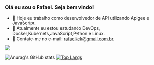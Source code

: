 ### Olá eu sou o Rafael. Seja bem vindo!

- 🔭 Hoje eu trabalho como desenvolvedor de API utilizando Apigee e JavaScript. 
- 🌱 Atualmente eu estou estudando DevOps, Docker,Kubernets,JavaScript,Python e Linux.  
- 🤔 Contate-me no e-mail: rafaelkck@gmail.com.br.  

<a href="https://www.linkedin.com/in/rafael-silva-719920121" target="_blank"><img src="https://img.shields.io/badge/-LinkedIn-%230077B5?style=for-the-badge&logo=linkedin&logoColor=white" target="_blank"></a> 
  
![Anurag's GitHub stats](https://github-readme-stats.vercel.app/api?username=KckSilva&show_icons=true&theme=dracula)  [![Top Langs](https://github-readme-stats.vercel.app/api/top-langs/?username=KckSilva&layout=compact)](https://github.com/anuraghazra/github-readme-stats)

  
  
  
  
  
  



